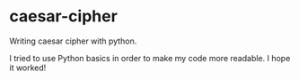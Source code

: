 # caesar-cipher
Writing caesar cipher with python.

I tried to use Python basics in order to make my code more readable. I hope it worked!
